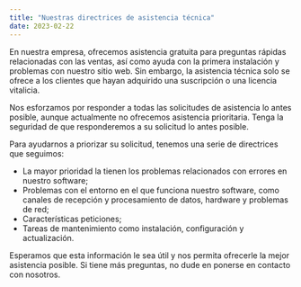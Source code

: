 ```yaml
---
title: "Nuestras directrices de asistencia técnica"
date: 2023-02-22
---
```


En nuestra empresa, ofrecemos asistencia gratuita para preguntas rápidas relacionadas con las ventas, así como ayuda con la primera instalación y problemas con nuestro sitio web. Sin embargo, la asistencia técnica solo se ofrece a los clientes que hayan adquirido una suscripción o una licencia vitalicia.

Nos esforzamos por responder a todas las solicitudes de asistencia lo antes posible, aunque actualmente no ofrecemos asistencia prioritaria. Tenga la seguridad de que responderemos a su solicitud lo antes posible.

Para ayudarnos a priorizar su solicitud, tenemos una serie de directrices que seguimos:

- La mayor prioridad la tienen los problemas relacionados con errores en nuestro software;
- Problemas con el entorno en el que funciona nuestro software, como canales de recepción y procesamiento de datos, hardware y problemas de red;
- Características peticiones;
- Tareas de mantenimiento como instalación, configuración y actualización.

Esperamos que esta información le sea útil y nos permita ofrecerle la mejor asistencia posible. Si tiene más preguntas, no dude en ponerse en contacto con nosotros.
